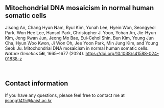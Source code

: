 ## Mitochondrial DNA mosaicism in normal human somatic cells
Jisong An, Chang Hyun Nam, Ryul Kim, Yunah Lee, Hyein Won, Seongyeol Park, Won Hee Lee, Hansol Park, Christopher J. Yoon, Yohan An, Jie-Hyun Kim, Jong Kwan Jun, Jeong Mo Bae, Eui-Cehol Shin, Bun Kim, Young Jun Cha, Hyun Woo Kwon, Ji Won Oh, Jee Yoon Park, Min Jung Kim, and Young Seok Ju. Mitochondrial DNA mosaicism in normal human somatic cells. _Nature Genetics_ **56**, 1665–1677 (2024). https://doi.org/10.1038/s41588-024-01838-z

<br/>

## Contact information
If you have any questions, please feel free to contact me at jisong0415@kaist.ac.kr
